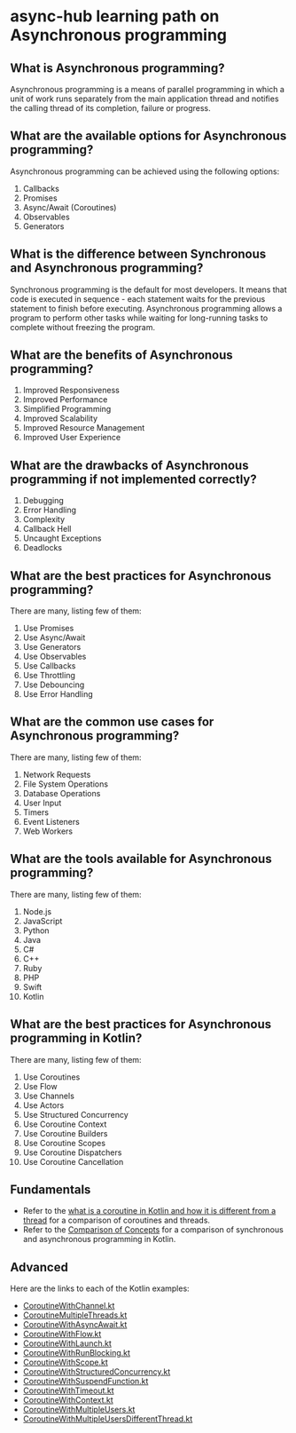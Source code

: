 # async-hub learning path on Asynchronous programming


## What is Asynchronous programming?

Asynchronous programming is a means of parallel programming in which a unit of work runs separately from the main application thread and notifies the calling thread of its completion, failure or progress.

## What are the available options for Asynchronous programming?

Asynchronous programming can be achieved using the following options:

1. Callbacks
2. Promises
3. Async/Await (Coroutines)
4. Observables
5. Generators

## What is the difference between Synchronous and Asynchronous programming?

Synchronous programming is the default for most developers. It means that code is executed in sequence - each statement waits for the previous statement to finish before executing. Asynchronous programming allows a program to perform other tasks while waiting for long-running tasks to complete without freezing the program.

## What are the benefits of Asynchronous programming?

1. Improved Responsiveness
2. Improved Performance
3. Simplified Programming
4. Improved Scalability
5. Improved Resource Management
6. Improved User Experience

## What are the drawbacks of Asynchronous programming if not implemented correctly?

1. Debugging
2. Error Handling
3. Complexity
4. Callback Hell
5. Uncaught Exceptions
6. Deadlocks

## What are the best practices for Asynchronous programming?

There are many, listing few of them:
1. Use Promises
2. Use Async/Await
3. Use Generators
4. Use Observables
5. Use Callbacks
6. Use Throttling
7. Use Debouncing
8. Use Error Handling

## What are the common use cases for Asynchronous programming?

There are many, listing few of them:
1. Network Requests
2. File System Operations
3. Database Operations
4. User Input
5. Timers
6. Event Listeners
7. Web Workers

## What are the tools available for Asynchronous programming?

There are many, listing few of them:
1. Node.js
2. JavaScript
3. Python
4. Java
5. C#
6. C++
7. Ruby
8. PHP
9. Swift
10. Kotlin

## What are the best practices for Asynchronous programming in Kotlin?

There are many, listing few of them:
1. Use Coroutines
2. Use Flow
3. Use Channels
4. Use Actors
5. Use Structured Concurrency
6. Use Coroutine Context
7. Use Coroutine Builders
8. Use Coroutine Scopes
9. Use Coroutine Dispatchers
10. Use Coroutine Cancellation

## Fundamentals

- Refer to the [what is a coroutine in Kotlin and how it is different from a thread](src/main/kotlin/com/example/fundamentals/CoroutineVsThread.md) for a comparison of coroutines and threads.
- Refer to the [Comparison of Concepts](src/main/kotlin/com/example/fundamentals/ComparisonOfConcepts.md) for a comparison of synchronous and asynchronous programming in Kotlin.

## Advanced

Here are the links to each of the Kotlin examples:

- [CoroutineWithChannel.kt](src/main/kotlin/com/example/coroutines/CoroutineWithChannel.kt)
- [CoroutineMultipleThreads.kt](src/main/kotlin/com/example/coroutines/CoroutineMultipleThreads.kt)
- [CoroutineWithAsyncAwait.kt](src/main/kotlin/com/example/coroutines/CoroutineWithAsyncAwait.kt)
- [CoroutineWithFlow.kt](src/main/kotlin/com/example/coroutines/CoroutineWithFlow.kt)
- [CoroutineWithLaunch.kt](src/main/kotlin/com/example/coroutines/CoroutineWithLaunch.kt)
- [CoroutineWithRunBlocking.kt](src/main/kotlin/com/example/coroutines/CoroutineWithRunBlocking.kt)
- [CoroutineWithScope.kt](src/main/kotlin/com/example/coroutines/CoroutineWithScope.kt)
- [CoroutineWithStructuredConcurrency.kt](src/main/kotlin/com/example/coroutines/CoroutineWithStructuredConcurrency.kt)
- [CoroutineWithSuspendFunction.kt](src/main/kotlin/com/example/coroutines/CoroutineWithSuspendFunction.kt)
- [CoroutineWithTimeout.kt](src/main/kotlin/com/example/coroutines/CoroutineWithTimeout.kt)
- [CoroutineWithContext.kt](src/main/kotlin/com/example/coroutines/CoroutineWithContext.kt)
- [CoroutineWithMultipleUsers.kt](src/main/kotlin/com/example/coroutines/CoroutineWithMultipleUsers.kt)
- [CoroutineWithMultipleUsersDifferentThread.kt](src/main/kotlin/com/example/coroutines/CoroutineWithMultipleUsersDifferentThread.kt)